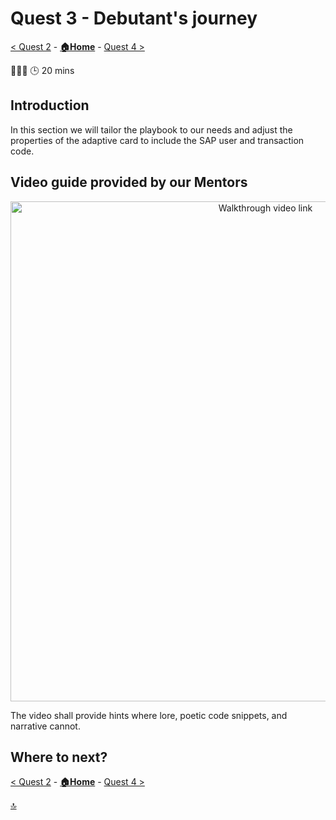 # Quest 3 - Debutant's journey

[< Quest 2](quest2.md) - **[🏠Home](../README.md)** - [ Quest 4 >](quest4.md)

🌟🌟🌟
🕒 20 mins

## Introduction

In this section we will tailor the playbook to our needs and adjust the properties of the adaptive card to include the SAP user and transaction code.

## Video guide provided by our Mentors

<p align="center" width="100%">
    <a href="https://youtu.be/zYxu7yR7DAY" target="_blank" rel="noopener noreferrer">
        <img alt="Walkthrough video link" src="../img/student/Quest3/youtube-teaser.png"  width="800">
    </a>
</p>

The video shall provide hints where lore, poetic code snippets, and narrative cannot.

## Where to next?

[< Quest 2](quest2.md) - **[🏠Home](../README.md)** - [ Quest 4 >](quest4.md)

[🔝](#)
